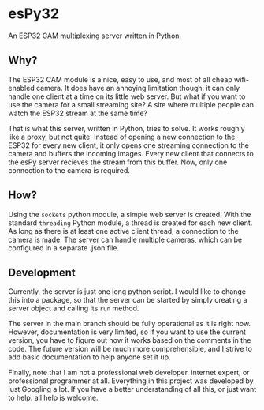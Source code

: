 # esPy32
An ESP32 CAM multiplexing server written in Python.

## Why?
The ESP32 CAM module is a nice, easy to use, and most of all cheap wifi-enabled camera. It does have an annoying limitation though: it can only handle one client at a time on its little web server. But what if you want to use the camera for a small streaming site? A site where multiple people can watch the ESP32 stream at the same time?

That is what this server, written in Python, tries to solve. It works roughly like a proxy, but not quite. Instead of opening a new connection to the ESP32 for every new client, it only opens one streaming connection to the camera and buffers the incoming images. Every new client that connects to the esPy server recieves the stream from this buffer. Now, only one connection to the camera is required. 

## How?
Using the `sockets` python module, a simple web server is created. With the standard `threading` Python module, a thread is created for each new client. As long as there is at least one active client thread, a connection to the camera is made. The server can handle multiple cameras, which can be configured in a separate .json file. 

## Development
Currently, the server is just one long python script. I would like to change this into a package, so that the server can be started by simply creating a server object and calling its `run` method. 

The server in the main branch should be fully operational as it is right now. However, documentation is very limited, so if you want to use the current version, you have to figure out how it works based on the comments in the code. The future version will be much more comprehensible, and I strive to add basic documentation to help anyone set it up. 

Finally, note that I am not a professional web developer, internet expert, or professional programmer at all. Everything in this project was developed by just Googling a lot. If you have a better understanding of all this, or just want to help: all help is welcome. 